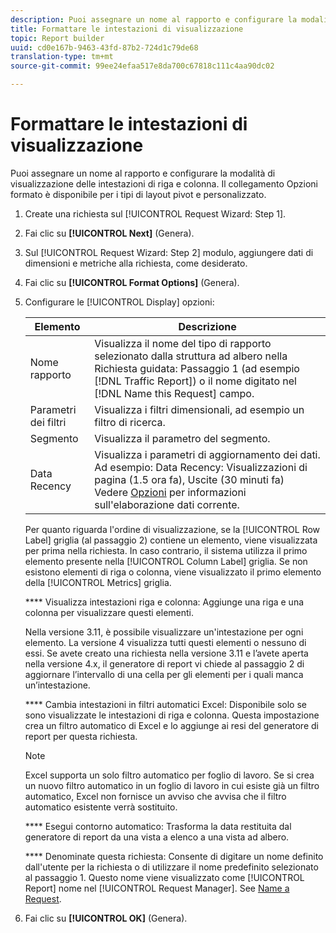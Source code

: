 ```yaml
---
description: Puoi assegnare un nome al rapporto e configurare la modalità di visualizzazione delle intestazioni di riga e colonna. Il collegamento Opzioni formato è disponibile per i tipi di layout pivot e personalizzato.
title: Formattare le intestazioni di visualizzazione
topic: Report builder
uuid: cd0e167b-9463-43fd-87b2-724d1c79de68
translation-type: tm+mt
source-git-commit: 99ee24efaa517e8da700c67818c111c4aa90dc02

---
```



# Formattare le intestazioni di visualizzazione

Puoi assegnare un nome al rapporto e configurare la modalità di visualizzazione delle intestazioni di riga e colonna. Il collegamento Opzioni formato è disponibile per i tipi di layout pivot e personalizzato.

1. Create una richiesta sul [!UICONTROL Request Wizard: Step 1].
1. Fai clic su **[!UICONTROL Next]** (Genera).
1. Sul [!UICONTROL Request Wizard: Step 2] modulo, aggiungere dati di dimensioni e metriche alla richiesta, come desiderato.
1. Fai clic su **[!UICONTROL Format Options]** (Genera).
1. Configurare le [!UICONTROL Display] opzioni:

   | Elemento | Descrizione |
   |--- |--- |
   | Nome rapporto | Visualizza il nome del tipo di rapporto selezionato dalla struttura ad albero nella Richiesta guidata: Passaggio 1 (ad esempio [!DNL Traffic Report]) o il nome digitato nel [!DNL Name this Request] campo. |
   | Parametri dei filtri | Visualizza i filtri dimensionali, ad esempio un filtro di ricerca. |
   | Segmento | Visualizza il parametro del segmento. |
   | Data Recency | Visualizza i parametri di aggiornamento dei dati. Ad esempio:    Data Recency: Visualizzazioni di pagina (1.5 ora fa), Uscite (30 minuti fa) Vedere [Opzioni](/help/analyze/report-builder/options.md) per informazioni sull'elaborazione dati corrente. |

   Per quanto riguarda l'ordine di visualizzazione, se la [!UICONTROL Row Label] griglia (al passaggio 2) contiene un elemento, viene visualizzata per prima nella richiesta. In caso contrario, il sistema utilizza il primo elemento presente nella [!UICONTROL Column Label] griglia. Se non esistono elementi di riga o colonna, viene visualizzato il primo elemento della [!UICONTROL Metrics] griglia.

   **** Visualizza intestazioni riga e colonna: Aggiunge una riga e una colonna per visualizzare questi elementi.

   Nella versione 3.11, è possibile visualizzare un'intestazione per ogni elemento. La versione 4 visualizza tutti questi elementi o nessuno di essi. Se avete creato una richiesta nella versione 3.11 e l’avete aperta nella versione 4.x, il generatore di report vi chiede al passaggio 2 di aggiornare l’intervallo di una cella per gli elementi per i quali manca un’intestazione.

   **** Cambia intestazioni in filtri automatici Excel: Disponibile solo se sono visualizzate le intestazioni di riga e colonna. Questa impostazione crea un filtro automatico di Excel e lo aggiunge ai resi del generatore di report per questa richiesta.

   >[!NOTE]
   >
   >Excel supporta un solo filtro automatico per foglio di lavoro. Se si crea un nuovo filtro automatico in un foglio di lavoro in cui esiste già un filtro automatico, Excel non fornisce un avviso che avvisa che il filtro automatico esistente verrà sostituito.

   **** Esegui contorno automatico: Trasforma la data restituita dal generatore di report da una vista a elenco a una vista ad albero.

   **** Denominate questa richiesta: Consente di digitare un nome definito dall'utente per la richiesta o di utilizzare il nome predefinito selezionato al passaggio 1. Questo nome viene visualizzato come [!UICONTROL Report] nome nel [!UICONTROL Request Manager]. See [Name a Request](/help/analyze/report-builder/layout/name-a-request.md).

1. Fai clic su **[!UICONTROL OK]** (Genera).

